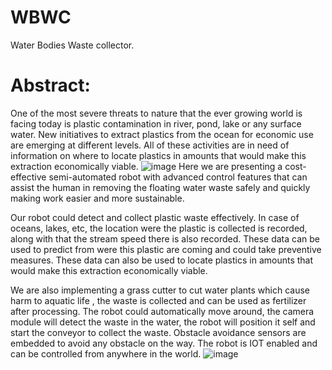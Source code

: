 # WBWC
Water Bodies Waste collector.
# Abstract: 
One of the most severe threats to nature that the ever growing world is facing today is plastic contamination in river, pond, lake or any surface water. New initiatives to extract plastics from the ocean for economic use are emerging at different levels. All of these activities are in need of information on where to locate plastics in amounts that would make this extraction economically viable.
![image](https://user-images.githubusercontent.com/61120485/210415170-34b80e9f-5cbe-4950-bcea-40ec48ee629a.png)
Here we are presenting a cost-effective semi-automated robot with advanced control features that can assist the human in removing the floating water waste safely and quickly making work easier and more sustainable. 

Our robot could detect and collect plastic waste effectively. In case of oceans, lakes, etc, the location were the plastic is collected is recorded, along  with that the stream speed there is also recorded. These data can be used to predict from were this plastic are coming and could take  preventive measures. These data can also be used to locate plastics in amounts that would make this extraction economically viable.

We are also implementing a grass cutter to cut water plants which cause harm to aquatic life , the  waste is collected and can be used as fertilizer after processing. The robot could automatically move around, the camera module will detect the waste in the water, the robot will position it self and start the conveyor to collect the waste. Obstacle avoidance sensors are embedded to avoid any obstacle on the way. The robot is IOT enabled and can be controlled from anywhere in the world. 
![image](https://user-images.githubusercontent.com/61120485/210415221-a9aa81fb-9365-4fc3-927d-87a6bd06a4b7.png)
